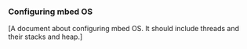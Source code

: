 ### Configuring mbed OS

[A document about configuring mbed OS. It should include threads and their stacks and heap.]
